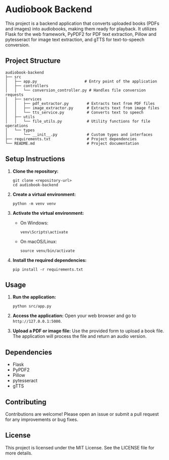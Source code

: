 # Audiobook Backend

This project is a backend application that converts uploaded books (PDFs and images) into audiobooks, making them ready for playback. It utilizes Flask for the web framework, PyPDF2 for PDF text extraction, Pillow and pytesseract for image text extraction, and gTTS for text-to-speech conversion.

## Project Structure

```
audiobook-backend
├── src
│   ├── app.py                     # Entry point of the application
│   ├── controllers
│   │   └── conversion_controller.py # Handles file conversion requests
│   ├── services
│   │   ├── pdf_extractor.py        # Extracts text from PDF files
│   │   ├── image_extractor.py      # Extracts text from image files
│   │   └── tts_service.py          # Converts text to speech
│   ├── utils
│   │   └── file_utils.py           # Utility functions for file operations
│   └── types
│       └── __init__.py             # Custom types and interfaces
├── requirements.txt                # Project dependencies
└── README.md                       # Project documentation
```

## Setup Instructions

1. **Clone the repository:**
   ```
   git clone <repository-url>
   cd audiobook-backend
   ```

2. **Create a virtual environment:**
   ```
   python -m venv venv
   ```

3. **Activate the virtual environment:**
   - On Windows:
     ```
     venv\Scripts\activate
     ```
   - On macOS/Linux:
     ```
     source venv/bin/activate
     ```

4. **Install the required dependencies:**
   ```
   pip install -r requirements.txt
   ```

## Usage

1. **Run the application:**
   ```
   python src/app.py
   ```

2. **Access the application:**
   Open your web browser and go to `http://127.0.0.1:5000`.

3. **Upload a PDF or image file:**
   Use the provided form to upload a book file. The application will process the file and return an audio version.

## Dependencies

- Flask
- PyPDF2
- Pillow
- pytesseract
- gTTS

## Contributing

Contributions are welcome! Please open an issue or submit a pull request for any improvements or bug fixes.

## License

This project is licensed under the MIT License. See the LICENSE file for more details.